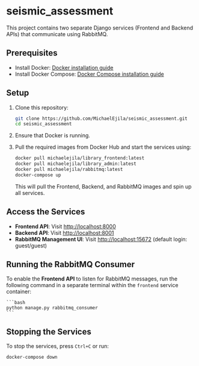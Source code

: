 # seismic_assessment

This project contains two separate Django services (Frontend and Backend APIs) that communicate using RabbitMQ.

## Prerequisites

- Install Docker: [Docker installation guide](https://docs.docker.com/get-docker/)
- Install Docker Compose: [Docker Compose installation guide](https://docs.docker.com/compose/install/)

## Setup

1. Clone this repository:

    ```bash
    git clone https://github.com/MichaelEjila/seismic_assessment.git
    cd seismic_assessment
    ```

2. Ensure that Docker is running.

3. Pull the required images from Docker Hub and start the services using:

    ```bash
    docker pull michaelejila/library_frontend:latest
    docker pull michaelejila/library_admin:latest
    docker pull michaelejila/rabbitmq:latest
    docker-compose up
    ```

   This will pull the Frontend, Backend, and RabbitMQ images and spin up all services.

## Access the Services

- **Frontend API**: Visit [http://localhost:8000](http://localhost:8000)
- **Backend API**: Visit [http://localhost:8001](http://localhost:8001)
- **RabbitMQ Management UI**: Visit [http://localhost:15672](http://localhost:15672) (default login: guest/guest)

## Running the RabbitMQ Consumer

To enable the **Frontend API** to listen for RabbitMQ messages, run the following command in a separate terminal within the `frontend` service container:

    ```bash
    python manage.py rabbitmq_consumer
    ```

## Stopping the Services

To stop the services, press `Ctrl+C` or run:

```bash
docker-compose down
